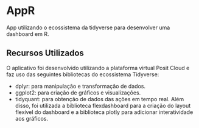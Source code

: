 # AppR
App utilizando o ecossistema da tidyverse para desenvolver uma dashboard em R.
## Recursos Utilizados
O aplicativo foi desenvolvido utilizando a plataforma virtual Posit Cloud e faz uso das seguintes bibliotecas do ecossistema Tidyverse:
* dplyr: para manipulação e transformação de dados.
* ggplot2: para criação de gráficos e visualizações.
* tidyquant: para obtenção de dados das ações em tempo real.
Além disso, foi utilizada a biblioteca flexdashboard para a criação do layout flexível do dashboard e a biblioteca plotly para adicionar interatividade aos gráficos.

